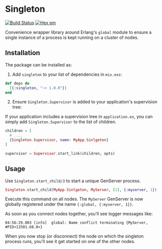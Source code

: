 # Singleton

[![Build Status](https://travis-ci.com/arjan/singleton.svg?branch=master)](https://travis-ci.com/arjan/singleton)
[![Hex pm](http://img.shields.io/hexpm/v/singleton.svg?style=flat)](https://hex.pm/packages/singleton)

Convenience wrapper library around Erlang's `global` module to ensure
a single instance of a process is kept running on a cluster of nodes.


## Installation

The package can be installed as:

  1. Add `singleton` to your list of dependencies in `mix.exs`:

```elixir
def deps do
  [{:singleton, "~> 1.0.0"}]
end
```

  2. Ensure `Singleton.Supervisor` is added to your application's supervision tree:

If your application includes a supervision tree in `application.ex`, you can simply add `Singleton.Supervisor` to the list of children.
```elixir
children = [
  # ...,
  {Singleton.Supervisor, name: MyApp.Sinlgeton}
]

supervisor = Supervisor.start_link(children, opts)
```

## Usage

Use `Singleton.start_child/3` to start a unique GenServer process.
```elixir
Singleton.start_child(MyApp.Sinlgeton, MyServer, [1], {:myserver, 1})
```

Execute this command on all nodes. The `MyServer` GenServer is now
globally registered under the name `{:global, {:myserver, 1}}`.

As soon as you connect nodes together, you'll see logger messages
like:

    04:56:29.003 [info]  global: Name conflict terminating {MyServer, #PID<12501.68.0>}

When you now stop (or disconnect) the node on which the singleton
process runs, you'll see it get started on one of the other nodes.
